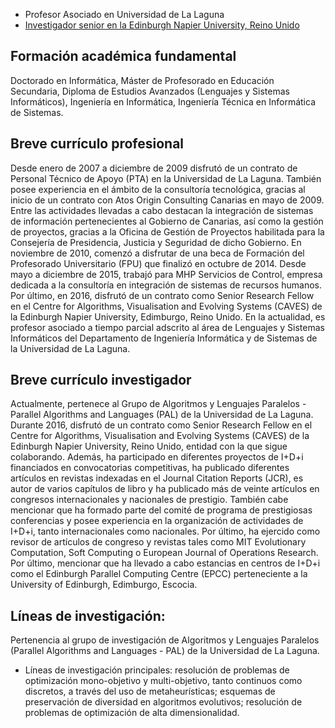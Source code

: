   * Profesor Asociado en Universidad de La Laguna
  * [Investigador senior en la Edinburgh Napier University, Reino Unido](https://www.napier.ac.uk/people/eduardo-segredo-gonzalez)

## Formación académica fundamental 
Doctorado en Informática, Máster de Profesorado en Educación Secundaria, Diploma de Estudios Avanzados (Lenguajes y Sistemas Informáticos), Ingeniería en Informática, Ingeniería Técnica en Informática de Sistemas. 

## Breve currículo profesional
Desde enero de 2007 a diciembre de 2009 disfrutó de un contrato de Personal Técnico de Apoyo (PTA) en la Universidad de La Laguna. También posee experiencia en el ámbito de la consultoría tecnológica, gracias al inicio de un contrato con Atos Origin Consulting Canarias en mayo de 2009. Entre las actividades llevadas a cabo destacan la integración de sistemas de información pertenecientes al Gobierno de Canarias, así como la gestión de proyectos, gracias a la Oficina de Gestión de Proyectos habilitada para la Consejería de Presidencia, Justicia y Seguridad de dicho Gobierno. En noviembre de 2010, comenzó a disfrutar de una beca de Formación del Profesorado Universitario (FPU) que finalizó en octubre de 2014. Desde mayo a diciembre de 2015, trabajó para MHP Servicios de Control, empresa dedicada a la consultoría en integración de sistemas de recursos humanos. Por último, en 2016, disfrutó de un contrato como Senior Research Fellow en el Centre for Algorithms, Visualisation and Evolving Systems (CAVES) de la Edinburgh Napier University, Edimburgo, Reino Unido. En la actualidad, es profesor asociado a tiempo parcial adscrito al área de Lenguajes y Sistemas Informáticos del Departamento de Ingeniería Informática y de Sistemas de la Universidad de La Laguna. 

## Breve currículo investigador
Actualmente, pertenece al Grupo de Algoritmos y Lenguajes Paralelos - Parallel Algorithms and Languages (PAL) de la Universidad de La Laguna. Durante 2016, disfrutó de un contrato como Senior Research Fellow en el Centre for Algorithms, Visualisation and Evolving Systems (CAVES) de la Edinburgh Napier University, Reino Unido, entidad con la que sigue colaborando. Además, ha participado en diferentes proyectos de I+D+i financiados en convocatorias competitivas, ha publicado diferentes artículos en revistas indexadas en el Journal Citation Reports (JCR), es autor de varios capítulos de libro y ha publicado más de veinte artículos en congresos internacionales y nacionales de prestigio. También cabe mencionar que ha formado parte del comité de programa de prestigiosas conferencias y posee experiencia en la organización de actividades de I+D+i, tanto internacionales como nacionales. Por último, ha ejercido como revisor de artículos de congreso y revistas tales como MIT Evolutionary Computation, Soft Computing o European Journal of Operations Research. Por último, mencionar que ha llevado a cabo estancias en centros de I+D+i como el Edinburgh Parallel Computing Centre (EPCC) perteneciente a la University of Edinburgh, Edimburgo, Escocia.

## Líneas de investigación: 
Pertenencia al grupo de investigación de Algoritmos y Lenguajes Paralelos (Parallel Algorithms and Languages - PAL) de la Universidad de La Laguna. 

  * Líneas de investigación principales: resolución de problemas de optimización mono-objetivo y multi-objetivo, tanto continuos como discretos, a través del uso de metaheurísticas; esquemas de preservación de diversidad en algoritmos evolutivos; resolución de problemas de optimización de alta dimensionalidad.
